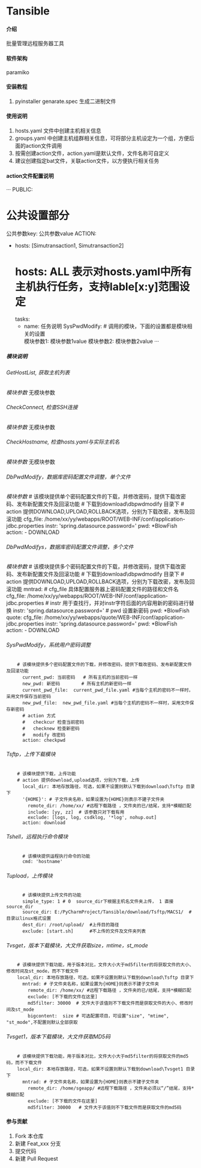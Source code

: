 # Tansible

#### 介绍
批量管理远程服务器工具

#### 软件架构
paramiko 


#### 安装教程

1.  pyinstaller  genarate.spec 生成二进制文件


#### 使用说明

1.  hosts.yaml 文件中创建主机相关信息
2.  groups.yaml 中创建主机组群相关信息，可将部分主机设定为一个组，方便后面的action文件调用
3.  按需创建action文件，action.yaml是默认文件，文件名称可自定义
4.  建议创建指定bat文件，关联action文件，以方便执行相关任务

#### action文件配置说明
···
PUBLIC:
  # 公共设置部分
  公共参数key: 公共参数value
ACTION:
  - hosts: [Simutransaction1, Simutransaction2]  
    # hosts: ALL 表示对hosts.yaml中所有主机执行任务，支持lable[x:y]范围设定
    tasks:
      - name: 任务说明
        SysPwdModify:  # 调用的模块，下面的设置都是模块相关的设置       
          模块参数1: 模块参数1value
          模块参数2: 模块参数2value
···

##### 模块说明
###### GetHostList, 获取主机列表
*模块参数*
无模块参数
###### CheckConnect, 检查SSH连接
*模块参数*
无模块参数
###### CheckHostname, 检查hosts.yaml与实际主机名
*模块参数*
无模块参数
###### DbPwdModify，数据库密码配置文件调整，单个文件
*模块参数*
        # 该模块提供单个密码配置文件的下载，并修改密码，提供下载改密码、发布新配置文件及回滚功能
        # 下载到download\dbpwdmodify 目录下
        # action 提供DOWNLOAD,UPLOAD,ROLLBACK选项，分别为下载改密，发布及回滚功能
          cfg_file: /home/xx/yy/webapps/ROOT/WEB-INF/conf/application-jdbc.properties 
          instr: 'spring.datasource.password=' 
          pwd: *BlowFish
          action:
            - DOWNLOAD

###### DbPwdModifys，数据库密码配置文件调整，多个文件
*模块参数*
        # 该模块提供多个密码配置文件的下载，并修改密码，提供下载改密码、发布新配置文件及回滚功能
        # 下载到download\dbpwdmodify 目录下
        # action 提供DOWNLOAD,UPLOAD,ROLLBACK选项，分别为下载改密，发布及回滚功能
          mntrad:
            # cfg_file 具体配置服务器上密码配置文件的路径和文件名
            cfg_file: /home/xx/yy/webapps/ROOT/WEB-INF/conf/application-jdbc.properties
            # instr 用于查找行，并对instr字符后面的内容用新的密码进行替换
            instr: 'spring.datasource.password='
            # pwd 设置新密码
            pwd: *BlowFish
          quote:
            cfg_file: /home/xx/yy/webapps/quote/WEB-INF/conf/application-jdbc.properties
            instr: 'spring.datasource.password='
            pwd: *BlowFish
          action:
            - DOWNLOAD
###### SysPwdModify，系统用户密码调整
        # 该模块提供多个密码配置文件的下载，并修改密码，提供下载改密码、发布新配置文件及回滚功能
          current_pwd: 当前密码   # 所有主机的当前密码一样
          new_pwd: 新密码        # 所有主机的新密码一样
          current_pwd_file:  current_pwd_file.yaml #当每个主机的密码不一样时，采用文件保存当前密码
          new_pwd_file:  new_pwd_file.yaml #当每个主机的密码不一样时，采用文件保存新密码
          # action 方式
          #   checkcur 检查当前密码
          #   checknew 检查新密码
          #   modify 改密码
          action: checkpwd
###### Tsftp，上传下载模块
        # 该模块提供下载，上传功能        
        # action 提供download,upload选项，分别为下载，上传
          local_dir: 本地存放路径，可选，如果不设置则默认下载到download\Tsftp 目录下
          '{HOME}': # 子文件夹名称，如果设置为{HOME}则表示不建子文件夹
            remote_dir: /home/xx/ #远程下载路径 ，文件夹的已/结尾，支持*模糊匹配
            include: [yy, zz]  # 该参数只对下载有用
            exclude: [logs, log, csdklog, '*log', nohup.out]
          action: download 
###### Tshell，远程执行命令模块
          # 该模块提供运程执行命令的功能
          cmd: 'hostname'
###### Tupload，上传模块
          # 该模块提供上传文件的功能
          simple_type: 1 # 0  source_dir下根据主机名文件夹上传， 1 直接source_dir
          source_dir: E:/PyCharmProject/Tansible/download/Tsftp/MACS1/  #目录以linux格式设置
          dest_dir: /root/upload/  #上传目的路径
          exclude: [start.sh]      #不上传的文件及文件夹列表
###### Tvsget，版本下载模块，大文件获取size，mtime，st_mode
        # 该模块提供下载功能，用于版本对比，文件大小大于md5filter的将获取文件的大小、修改时间及st_mode，而不下载文件
        local_dir: 本地存放路径，可选，如果不设置则默认下载到download\Tsftp 目录下
          mntrad: # 子文件夹名称，如果设置为{HOME}则表示不建子文件夹
            remote_dir: /home/xx/ #远程下载路径 ，文件夹的已/结尾，支持*模糊匹配           
            exclude: [不下载的文件在这里]
            md5filter: 30000  # 文件大于该值则不下载文件而是获取文件的大小、修改时间及st_mode
            bigcontent:  size # 可选配置项目，可设置"size", "mtime", "st_mode",不配置则默认全部获取
###### Tvsget1，版本下载模块，大文件获取MD5码
        # 该模块提供下载功能，用于版本对比，文件大小大于md5filter的将获取文件的md5码，而不下载文件
        local_dir: 本地存放路径，可选，如果不设置则默认下载到download\Tvsget1 目录下
          mntrad: # 子文件夹名称，如果设置为{HOME}则表示不建子文件夹
            remote_dir: /home/sgeapp/ #远程下载路径 ，文件夹必须以“/”结尾，支持*模糊匹配
            exclude: [不下载的文件在这里]
            md5filter: 30000   # 文件大于该值则不下载文件而是获取文件的md5码


#### 参与贡献

1.  Fork 本仓库
2.  新建 Feat_xxx 分支
3.  提交代码
4.  新建 Pull Request

